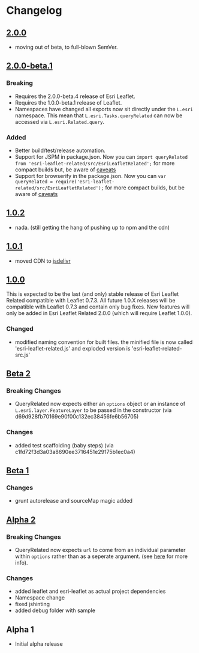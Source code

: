 # Changelog

## [2.0.0]

* moving out of beta, to full-blown SemVer.

## [2.0.0-beta.1]

### Breaking

* Requires the 2.0.0-beta.4 release of Esri Leaflet.
* Requires the 1.0.0-beta.1 release of Leaflet.
* Namespaces have changed all exports now sit directly under the `L.esri` namespace. This mean that `L.esri.Tasks.queryRelated` can now be accessed via `L.esri.Related.query`.

### Added

* Better build/test/release automation.
* Support for JSPM in package.json. Now you can `import queryRelated from 'esri-leaflet-related/src/EsriLeafletRelated';` for more compact builds but, be aware of [caveats](http://blog.izs.me/post/44149270867/why-no-directories-lib-in-node-the-less-snarky)
* Support for browserify in the package.json. Now you can `var queryRelated = require('esri-leaflet-related/src/EsriLeafletRelated');` for more compact builds, but be aware of [caveats](http://blog.izs.me/post/44149270867/why-no-directories-lib-in-node-the-less-snarky)


## [1.0.2]

* nada.  (still getting the hang of pushing up to npm and the cdn)


## [1.0.1]

* moved CDN to [jsdelivr](http://www.jsdelivr.com/#!leaflet.esri.related)

## [1.0.0]

This is expected to be the last (and only) stable release of Esri Leaflet Related compatible with Leaflet 0.7.3. All future 1.0.X releases will be compatible with Leaflet 0.7.3 and contain only bug fixes. New features will only be added in Esri Leaflet Related 2.0.0 (which will require Leaflet 1.0.0).

### Changed

* modified naming convention for built files.  the minified file is now called 'esri-leaflet-related.js' and exploded version is 'esri-leaflet-related-src.js'

## [Beta 2]

### Breaking Changes

* QueryRelated now expects either an `options` object or an instance of `L.esri.layer.FeatureLayer` to be passed in the constructor (via d69d928fb70169e90f00c132ec38456fe6b56705)

### Changes

* added test scaffolding (baby steps) (via c1fd72f3d3a03a8690ee3716451e29175b1ec0a4)

## [Beta 1]

### Changes

* grunt autorelease and sourceMap magic added

## [Alpha 2]

### Breaking Changes

* QueryRelated now expects `url` to come from an individual parameter within `options` rather than as a seperate argument.  (see [here](https://github.com/Esri/esri-leaflet/releases/tag/v1.0.0-rc.5) for more info).

### Changes

* added leaflet and esri-leaflet as actual project dependencies
* Namespace change
* fixed jshinting
* added debug folder with sample

## Alpha 1

* Initial alpha release

[2.0.0]: https://github.com/jgravois/esri-leaflet-related/compare/v2.0.0-beta.1...v2.0.0-beta.1
[2.0.0-beta.1]: https://github.com/jgravois/esri-leaflet-related/compare/v2.0.0-beta.1...v1.0.2
[1.0.2]: https://github.com/jgravois/esri-leaflet-related/compare/v1.0.1...v1.0.2
[1.0.1]: https://github.com/jgravois/esri-leaflet-related/compare/v1.0.0...v1.0.1
[1.0.0]: https://github.com/jgravois/esri-leaflet-related/compare/v0.0.1-beta.1...v1.0.0
[Beta 2]: https://github.com/jgravois/esri-leaflet-gp/compare/v0.0.1-beta.1...v0.0.1-beta.2
[Beta 1]: https://github.com/jgravois/esri-leaflet-gp/compare/v0.0.1-alpha.3...v0.0.1-beta.1
[Alpha 2]: https://github.com/jgravois/esri-leaflet-gp/compare/v0.0.1-alpha.2...v0.0.1-alpha.1